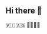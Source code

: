 ## Hi there 👋

<!--
**Neinma/Neinma** is a ✨ _special_ ✨ repository because its `README.md` (this file) appears on your GitHub profile.

Here are some ideas to get you started:

- 🔭 I’m currently working on ...A NEW APPLICATION
- 🌱 I’m currently learning ...CODING,APP DEVELOPMENT
- 👯 I’m looking to collaborate on ...APP FOUDATION IDEAS
- 🤔 I’m looking for help with ...THE START UP OF APP DEVELPMENT
- 💬 Ask me about ...MY APP IDEAS!!
- 📫 How to reach me: ...VIA GITHUB!
- 😄 Pronouns: ...SHE/HER
- ⚡ Fun fact: ...I LOVE LEARNING NEW THINGS AND CHALLAGING THE UNTHIMKABLE!!
-->🇻🇮 🇦🇬 🌹🌹🌺🌻
